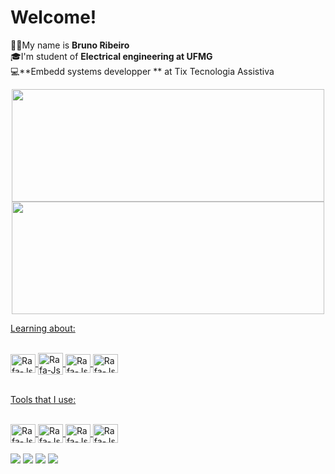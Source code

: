 # Welcome!

👩‍💻My name is **Bruno Ribeiro** <br>
🎓I'm student of  **Electrical engineering at UFMG**<br>
💻**Embedd systems developper ** at Tix Tecnologia Assistiva<br>

<div align="center">
  <a href="https://github.com/brunorchaves">
  <img height="180em" width="500" src="https://github-readme-stats.vercel.app/api?username=brunorchaves&show_icons=true&theme=dark&include_all_commits=true&count_private=true"/>
  <img height="180em" width="500" src="https://github-readme-stats.vercel.app/api/top-langs/?username=brunorchaves&layout=compact&langs_count=7&theme=dark"/>
</div>
  
Learning about: <br> <br>

<img align="center" alt="Rafa-Js" height="30" width="40" src="https://cdn.jsdelivr.net/gh/devicons/devicon/icons/tensorflow/tensorflow-original.svg" />
<img align="center" alt="Rafa-Js" height="35" width="40" src="https://cdn.jsdelivr.net/gh/devicons/devicon/icons/angularjs/angularjs-plain.svg" />
<img align="center" alt="Rafa-Js" height="30" width="40" src="https://cdn.jsdelivr.net/gh/devicons/devicon/icons/python/python-original-wordmark.svg" />
<img align="center" alt="Rafa-Js" height="30" width="40" src="https://cdn.jsdelivr.net/gh/devicons/devicon/icons/unity/unity-original.svg" />
 <br> <br>
  
  Tools that I use: <br> <br>

<img align="center" alt="Rafa-Js" height="30" width="40" src="https://cdn.jsdelivr.net/gh/devicons/devicon/icons/embeddedc/embeddedc-plain-wordmark.svg" />
<img align="center" alt="Rafa-Js" height="30" width="40" src="https://cdn.jsdelivr.net/gh/devicons/devicon/icons/cplusplus/cplusplus-original.svg" />
<img align="center" alt="Rafa-Js" height="30" width="40" src="https://cdn.jsdelivr.net/gh/devicons/devicon/icons/java/java-original.svg" />
<img align="center" alt="Rafa-Js" height="30" width="40" src="https://cdn.jsdelivr.net/gh/devicons/devicon/icons/matlab/matlab-original.svg" />
  <br> <br>

 
  
<div> 
  <a href="https://www.youtube.com/channel/UCLomKaYm2Iuo8VwVBDMDeDw" target="_blank"><img src="https://img.shields.io/badge/YouTube-FF0000?style=for-the-badge&logo=youtube&logoColor=white" target="_blank"></a>
  <a href="https://www.instagram.com/brunorchaves1/" target="_blank"><img src="https://img.shields.io/badge/-Instagram-%23E4405F?style=for-the-badge&logo=instagram&logoColor=white" target="_blank"></a>
  <a href = "mailto:bruno.chaves@geraestec.com.br"><img src="https://img.shields.io/badge/-Gmail-%23333?style=for-the-badge&logo=gmail&logoColor=white" target="_blank"></a>
  <a href="https://www.linkedin.com/in/bruno-ribeiro-4a23711aa/" target="_blank"><img src="https://img.shields.io/badge/-LinkedIn-%230077B5?style=for-the-badge&logo=linkedin&logoColor=white" target="_blank"></a> 
